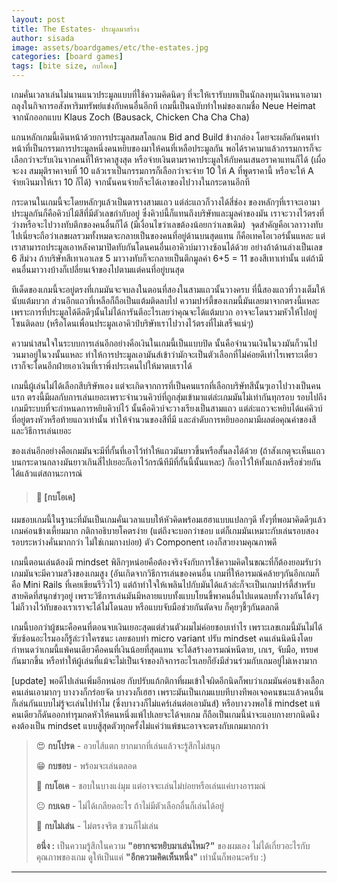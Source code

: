 ```yaml
---
layout: post
title: The Estates- ประมูลมาสร้าง
author: sisada
image: assets/boardgames/etc/the-estates.jpg
categories: [board games]
tags: [bite size, กบโอเค]
---
```

เกมคั่นเวลาเล่นไม่นานแนวประมูลแบบที่ใช้ความคิดนิดๆ ที่จะให้เรารับบทเป็นนักลงทุนเงินหนาเอามาถลุงในกิจการอสังหาริมทรัพย์แข่งกับคนอื่นอีกที เกมนี้เป็นฉบับทำใหม่ของเกมชื่อ Neue Heimat จากนักออกแบบ Klaus Zoch (Bausack, Chicken Cha Cha Cha)

แกนหลักเกมนี้เดินหน้าด้วยการประมูลสมสโลแกน Bid and Build ข้างกล่อง โดยจะผลัดกันคนทำหน้าที่เป็นกรรมการประมูลหนึ่งคนหยิบของมาให้คนที่เหลือประมูลกัน พอได้ราคามาแล้วกรรมการก็จะเลือกว่าจะรับเงินจากคนที่ให้ราคาสูงสุด หรือจ่ายเงินตามราคาประมูลให้กับคนเสนอราคาแทนก็ได้
(เผื่อจะงง สมมุติราคาจบที่ 10 แล้วเราเป็นกรรมการก็เลือกว่าจะจ่าย 10 ให้ A ที่พูดราคานี้ หรือจะให้ A จ่ายเงินมาให้เรา 10 ก็ได้) จากนั้นคนจ่ายก็จะได้เอาของไปวางในกระดานอีกที


กระดานในเกมนี้จะโดยหลักๆแล้วเป็นตารางสามแถว แต่ล่ะแถวก็วางได้สี่ช่อง ของหลักๆที่เราจะเอามาประมูลกันก็คือคิวบ์ไม้สีที่มีตัวเลขกำกับอยู่ ซึ่งคิวบ์นี้ก็แทนถึงบริษัทและมูลค่าของมัน เราจะวางไว้ตรงที่ว่างหรือจะไปวางทับตึกของคนอื่นก็ได้ (มีเงื่อนไขว่าเลขต้องน้อยกว่าเลขเดิม)  จุดสำคัญคือเวลาวางทับไปเนี่ยจะถือว่าเลขผลรวมทั้งหมดจะกลายเป็นของคนที่อยู่ด้านบนสุดแทน ก็คือเทคโอเวอร์นั้นแหละ แต่เราสามารถประมูลเอาหลังคามาปิดทับกันโดนคนอื่นเอาคิวบ์มาวางซ้อนได้ด้วย
อย่างถ้าด้านล่างเป็นเลข 6 สีม่วง ถ้าบริษัทสีเทาเอาเลข 5 มาวางทับก็จะกลายเป็นตึกมูลค่า 6+5 = 11 ของสีเทาเท่านั้น แต่ถ้ามีคนอื่นมาวางบ้างก็เปลี่ยนเจ้าของไปตามแต่คนที่อยู่บนสุด


ทีเด็ดของเกมนี้จะอยู่ตรงที่เกมมันจะจบลงในตอนที่สองในสามแถวนั้นวางครบ ที่นี้สองแถวที่วางเต็มให้นับแต้มบวก ส่วนอีกแถวที่เหลือก็ถือเป็นแต้มติดลบไป ความปาร์ตี้ของเกมนี้มันเลยมาจากตรงนี้แหละเพราะการที่ประมูลได้ดีลดีๆนั้นไม่ได้การันตีอะไรเลยว่าคุณจะได้แต้มบวก อาจจะโดนรวมหัวให้ไปอยู่โซนติดลบ (หรือโดนเพื่อนประมูลเอาคิวป์บริษัทเราไปวางไว้ตรงที่ไม่เสร็จแน่ๆ)

ความน่าสนใจในระบบการเล่นอีกอย่างคือเงินในเกมนี้เป็นแบบปิด นั้นคือจำนวนเงินในวงมันก็วนไปวนมาอยู่ในวงนั้นแหละ ทำให้การประมูลเอามันส์เข้าว่ามักจะเป็นตัวเลือกที่ไม่ค่อยดีเท่าไรเพราะเดี๋ยวเราก็จะโดนอีกฝ่ายเอาเงินที่เราพึ่งประเคนไปให้มาตบเราได้

เกมนี้ผู้เล่นไม่ได้เลือกสีบริษัทเอง แต่จะเกิดจากการที่เป็นคนแรกที่เลือกบริษัทสีนั้นๆเอาไปวางเป็นคนแรก ตรงนี้มีผลกับการเล่นเยอะเพราะจำนวนคิวบ์ที่ถูกสุ่มเข้ามาแต่ล่ะเกมมันไม่เท่ากันทุกรอบ รอบไปถึงเกมมีระบบที่จะกำหนดการหยิบคิวบ์ไว้ นั้นคือคิวบ์จะวางเรียงเป็นสามแถว แต่ล่ะแถวจะหยิบได้แค่คิวบ์ที่อยู่ตรงหัวหรือท้ายแถวเท่านั้น ทำให้จำนวนของสีที่มี และลำดับการหยิบออกมามีผลต่อคุณค่าของสีและวิธีการเล่นเยอะ

ของเล่นอีกอย่างคือเกมมันจะมีที่กั้นที่เอาไว้ทำให้แถวมันยาวขึ้นหรือสั้นลงได้ด้วย (ถ้าสังเกตุจะเห็นแถวบนกระดานกลางมันยาวเกินสี่ไปเยอะก็เอาไว้กรณีทีมีที่กั้นนี้นั้นแหละ) ก็เอาไว้ให้ทั้งแกล้งหรือช่วยกันได้แล้วแต่สถานะการณ์


> 
> #### 🐸 [กบโอเค]
> 
> 
> 


ผมชอบเกมนี้ในฐานะที่มันเป็นเกมคั่นเวลาแบบให้หัวคิดพร้อมเฮฮาแบบแปลกๆดี ทั้งๆที่พอมาคิดดีๆแล้วเกมค่อนข้างเหี้ยมมาก กติกาอธิบายโคตรง่าย (แต่ถึงจะบอกว่าชอบ แต่ก็เกมมันเหมาะกับเล่นรอบสองรอบระหว่างคั่นมากกว่า ไม่ใช่เกมกางบ่อย) ตัว Component เองก็สวยงามคุณภาพดี

เกมนี้ตอนเล่นต้องมี mindset พิลึกๆหน่อยคือต้องจริงจังกับการใช้ความคิดในขณะที่ก็ต้องยอมรับว่าเกมมันจะมีความสวิงของเกมสูง (อันเกิดจากวิธีการเล่นของคนอื่น เกมที่ให้อารมณ์คล้ายๆกันอีกเกมก็คือ Mini Rails ที่เคยเขียนรีวิวไว้) แต่ถ้าทำใจให้เพลินไปกับมันได้แล้วล่ะก็จะเป็นเกมปาร์ตี้สำหรับสายคิดที่สนุกขำๆอยู่ เพราะวิธีการเล่นมันมีหลายแบบทั้งแบบโยนขี้พาคนอื่นไปแดนลบทั้งวางกันโต้งๆไม่ก็วางไว้ทับของเราเราจะได้ไม่โดนลบ หรือแบบจับมือช่วยกันตัดจบ ก็คุยๆชี้ๆกันตลกดี

เกมนี้บอกว่าผู้ชนะคือคนที่ตอนจบเงินเยอะสุดแต่ส่วนตัวผมไม่ค่อยชอบเท่าไร เพราะเลขเกมนี้มันไม่ได้ซับซ้อนอะไรมองก็รู้ล่ะว่าใครชนะ เลยชอบทำ micro variant ปรับ mindset คนเล่นนิดนึงโดยกำหนดว่าเกมนี้แพ้คนเดียวคือคนที่เงินน้อยที่สุดแทน จะได้สร้างอารมณ์หนีตาย, เกเร, จับมือ, ทรยศ กันมากขึ้น หรือทำให้ผู้เล่นที่แม้จะไม่เป็นเจ้าของกิจการอะไรเลยก็ยังมีส่วนร่วมกับเกมอยู่ไม่เหงามาก

[update] พอดีไปเล่นเพิ่มอีกหน่อย กับปรับแก้กติกาที่ผมเข้าใจผิดอีกนิดก็พบว่าเกมมันค่อนข้างเลือกคนเล่นเอามากๆ บางวงก็กร่อยจัด บางวงก็เฮฮา เพราะมันเป็นเกมแบบทีบางทีพอเจอคนชนะแล้วคนอื่นก็เล่นกันแบบไม่รู้จะเล่นไปทำไม (ซึ่งบางวงก็ไม่แคร์เล่นต่อเอามันส์) หรือบางวงพอใช้ mindset แพ้คนเดียวก็ดันออกท่ารุมกดหัวให้คนหนึ่งแพ้ไปเลยจะได้จบเกม ก็ถือเป็นเกมนี้น่าจะแอบกางยากนิดนึงคงต้องเป็น mindset แบบสู้สุดตัวทุกครั้งไม่แค่ว่าแพ้ชนะอาจจะตรงกับเกมมากกว่า

> 😍 **กบโปรด** - อวยไส้แตก ยากมากที่เล่นแล้วจะรู้สึกไม่สนุก
> 
> 😁 **กบชอบ** - พร้อมจะเล่นตลอด
> 
> 🙂 **กบโอเค** - ชอบในบางแง่มุม แต่อาจจะเล่นไม่บ่อยหรือเล่นแค่บางอารมณ์
> 
> 😐 **กบเฉย** - ไม่ได้เกลียดอะไร ถ้าไม่มีตัวเลือกอื่นก็เล่นได้อยู่
> 
> 🖕 **กบไม่เล่น** - ไม่ตรงจริต ชวนก็ไม่เล่น
> 
> **อนึ่ง :** เป็นความรู้สึกในความ **"อยากจะหยิบมาเล่นไหม?"** ของผมเอง ไม่ได้เกี่ยวอะไรกับคุณภาพของเกม ดูให้เป็นแค่ **"อีกความคิดเห็นหนึ่ง"** เท่านั้นก็พอนะครับ :)




---



